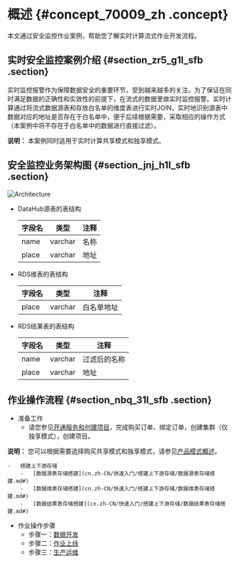 # 概述 {#concept_70009_zh .concept}

本文通过安全监控作业案例，帮助您了解实时计算流式作业开发流程。

## 实时安全监控案例介绍 {#section_zr5_g1l_sfb .section}

实时监控报警作为保障数据安全的重要环节，受到越来越多的关注。为了保证在同时满足数据的正确性和实效性的前提下，在流式的数据里做实时监控报警。实时计算通过将流式数据源表和存放白名单的维度表进行实时JOIN，实时地识别源表中数据对应的地址是否存在于白名单中，便于后续根据需要，采取相应的操作方式（本案例中将不存在于白名单中的数据进行直接过滤）。

**说明：** 本案例同时适用于实时计算共享模式和独享模式。

## 安全监控业务架构图 {#section_jnj_h1l_sfb .section}

![Architecture](http://static-aliyun-doc.oss-cn-hangzhou.aliyuncs.com/assets/img/40816/156862422730614_zh-CN.png)

-   DataHub源表的表结构

    |字段名|类型|注释|
    |---|--|--|
    |name|varchar|名称|
    |place|varchar|地址|

-   RDS维表的表结构

    |字段名|类型|注释|
    |---|--|--|
    |place|varchar|白名单地址|

-   RDS结果表的表结构

    |字段名|类型|注释|
    |---|--|--|
    |name|varchar|过滤后的名称|
    |place|varchar|地址|


## 作业操作流程 {#section_nbq_31l_sfb .section}

-   准备工作
    -   请您参见[开通服务和创建项目](../../../../cn.zh-CN/准备工作/开通服务和创建项目.md#)，完成购买订单、绑定订单，创建集群（仅独享模式），创建项目。

**说明：** 您可以根据需要选择购买共享模式和独享模式，请参见[产品模式概述](../../../../cn.zh-CN/产品简介/产品模式/产品模式概述.md#)。

    -   搭建上下游存储
        -   [数据源表存储搭建](cn.zh-CN/快速入门/搭建上下游存储/数据源表存储搭建.md#)
        -   [数据维表存储搭建](cn.zh-CN/快速入门/搭建上下游存储/数据维表存储搭建.md#)
        -   [数据结果表存储搭建](cn.zh-CN/快速入门/搭建上下游存储/数据结果表存储搭建.md#)
-   作业操作步骤
    -   步骤一：[数据开发](cn.zh-CN/快速入门/数据开发.md#)
    -   步骤二：[作业上线](cn.zh-CN/快速入门/作业上线.md#)
    -   步骤三：[生产运维](cn.zh-CN/快速入门/生产运维.md#)

